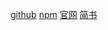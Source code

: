 [github](https://github.com/SheetJS/js-xlsx)
[npm](https://www.npmjs.com/package/xlsx)
[官网](https://sheetjs.com/)
[简书](http://www.jianshu.com/p/74d405940305)